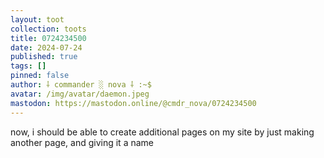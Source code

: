 ```yaml
---
layout: toot
collection: toots
title: 0724234500
date: 2024-07-24
published: true
tags: []
pinned: false
author: ⸸ commander ░ nova ⸸ :~$
avatar: /img/avatar/daemon.jpeg
mastodon: https://mastodon.online/@cmdr_nova/0724234500
---
```


now, i should be able to create additional pages on my site by just making another page, and giving it a name
